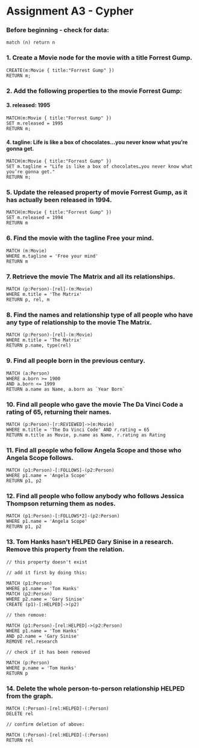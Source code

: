 # Assignment A3 - Cypher
 
### Before beginning - check for data:

```cql
match (n) return n
```

### 1. Create a Movie node for the movie with a title Forrest Gump.

```cql
CREATE(m:Movie { title:"Forrest Gump" })
RETURN m;
```

### 2. Add the following properties to the movie Forrest Gump:

####  3. released: 1995

```cql
MATCH(m:Movie { title:"Forrest Gump" })
SET m.released = 1995
RETURN m;
```

#### 4. tagline: Life is like a box of chocolates…​you never know what you’re gonna get.

```cql
MATCH(m:Movie { title:"Forrest Gump" })
SET m.tagline = "Life is like a box of chocolates…​you never know what you’re gonna get."
RETURN m;
```

### 5.  Update the released property of movie Forrest Gump, as it has actually been released in 1994.
```cql
MATCH(m:Movie { title:"Forrest Gump" })
SET m.released = 1994
RETURN m
```

### 6.  Find the movie with the tagline Free your mind.
```cql
MATCH (m:Movie)
WHERE m.tagline = 'Free your mind'
RETURN m
```

### 7.  Retrieve the movie The Matrix and all its relationships.
```cql
MATCH (p:Person)-[rel]-(m:Movie)
WHERE m.title = 'The Matrix'
RETURN p, rel, m
```

### 8.  Find the names and relationship type of all people who have any type of relationship to the movie The Matrix.
```cql
MATCH (p:Person)-[rel]-(m:Movie)
WHERE m.title = 'The Matrix'
RETURN p.name, type(rel)
```

### 9.  Find all people born in the previous century.
```cql
MATCH (a:Person)
WHERE a.born >= 1900
AND a.born <= 1999
RETURN a.name as Name, a.born as `Year Born`
```

### 10.  Find all people who gave the movie The Da Vinci Code a rating of 65, returning their names.
```cql
MATCH (p:Person)-[r:REVIEWED]->(m:Movie)
WHERE m.title = 'The Da Vinci Code' AND r.rating = 65
RETURN m.title as Movie, p.name as Name, r.rating as Rating
```

### 11.  Find all people who follow Angela Scope and those who Angela Scope follows.
```cql
MATCH (p1:Person)-[:FOLLOWS]-(p2:Person)
WHERE p1.name = 'Angela Scope'
RETURN p1, p2
```

### 12. Find all people who follow anybody who follows Jessica Thompson returning them as nodes.
```cql
MATCH (p1:Person)-[:FOLLOWS*2]-(p2:Person)
WHERE p1.name = 'Angela Scope'
RETURN p1, p2
```

### 13. Tom Hanks hasn’t HELPED Gary Sinise in a research. Remove this property from the relation.
```cql
// this property doesn't exist

// add it first by doing this:
    		
MATCH (p1:Person)
WHERE p1.name = 'Tom Hanks'
MATCH (p2:Person)
WHERE p2.name = 'Gary Sinise'
CREATE (p1)-[:HELPED]->(p2)

// then remove: 
    		
MATCH (p1:Person)-[rel:HELPED]->(p2:Person)
WHERE p1.name = 'Tom Hanks'
AND p2.name = 'Gary Sinise'
REMOVE rel.research

// check if it has been removed

MATCH (p:Person)
WHERE p.name = 'Tom Hanks'
RETURN p

```

### 14. Delete the whole person-to-person relationship HELPED from the graph.
```cql
MATCH (:Person)-[rel:HELPED]-(:Person)
DELETE rel

// confirm deletion of above:

MATCH (:Person)-[rel:HELPED]-(:Person)
RETURN rel

```
